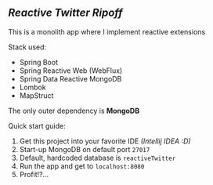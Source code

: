 <h2><i> Reactive Twitter Ripoff</i></h2>
This is a monolith app where I implement reactive extensions<br>

Stack used:<br>
<ul>
<li>Spring Boot</li>
<li>Spring Reactive Web (WebFlux)</li>
<li>Spring Data Reactive MongoDB</li>
<li>Lombok</li>
<li>MapStruct</li>
</ul>

The only outer dependency is <b>MongoDB</b><br>

Quick start guide:<br>
<ol>
<li>Get this project into your favorite IDE <i>(Intellij IDEA :D)</i></li>
<li>Start-up MongoDB on default port <code>27017</code></li>
<li>Default, hardcoded database is <code>reactiveTwitter</code></li>
<li>Run the app and get to <code>localhost:8080</code></li>
<li>Profit!?...</li>
</ol>